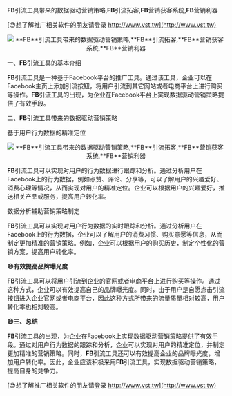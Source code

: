 **FB**引流工具带来的数据驱动营销策略,**FB**引流拓客,**FB**营销获客系统,**FB**营销利器

[😍想了解推广相关软件的朋友请登录 http://www.vst.tw](http://www.vst.tw)

 <center><img src="https://vst.tw/MP4/tuiguang/png/1.png" alt="**FB**引流工具带来的数据驱动营销策略,**FB**引流拓客,**FB**营销获客系统,**FB**营销利器"></center>

一、**FB**引流工具的基本介绍

**FB**引流工具是一种基于Facebook平台的推广工具。通过该工具，企业可以在Facebook主页上添加引流按钮，将用户引流到其它网站或者电商平台上进行购买等操作。**FB**引流工具的出现，为企业在Facebook平台上实现数据驱动营销策略提供了有效手段。

二、**FB**引流工具带来的数据驱动营销策略

基于用户行为数据的精准定位

 <center><img src="https://vst.tw/MP4/tuiguang/png/7.png" alt="**FB**引流工具带来的数据驱动营销策略,**FB**引流拓客,**FB**营销获客系统,**FB**营销利器"></center>

**FB**引流工具可以实现对用户的行为数据进行跟踪和分析。通过分析用户在Facebook上的行为数据，例如点赞、评论、分享等，可以了解用户的兴趣爱好、消费心理等情况，从而实现对用户的精准定位。企业可以根据用户的兴趣爱好，推送相关产品或服务，提高用户转化率。

数据分析辅助营销策略制定

**FB**引流工具可以实现对用户行为数据的实时跟踪和分析。通过分析用户在Facebook上的行为数据，企业可以了解用户的消费习惯、购买意愿等信息，从而制定更加精准的营销策略。例如，企业可以根据用户的购买历史，制定个性化的营销方案，提高用户转化率。

**😄有效提高品牌曝光度**

**FB**引流工具可以将用户引流到企业的官网或者电商平台上进行购买等操作。通过这种方式，企业可以有效提高自己的品牌曝光度。同时，由于用户是自愿点击引流按钮进入企业官网或者电商平台，因此这种方式所带来的流量质量相对较高，用户转化率也相对较高。

**😄三、总结**

**FB**引流工具的出现，为企业在Facebook上实现数据驱动营销策略提供了有效手段。通过对用户行为数据的跟踪和分析，企业可以实现对用户的精准定位，并制定更加精准的营销策略。同时，**FB**引流工具还可以有效提高企业的品牌曝光度，增加用户转化率。因此，企业应该积极采用**FB**引流工具，实现数据驱动营销策略，提高自身的竞争力。

[😍想了解推广相关软件的朋友请登录 http://www.vst.tw](http://www.vst.tw)



